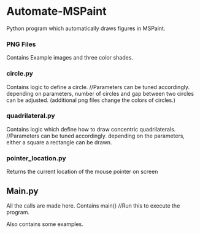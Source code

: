 # Automate-MSPaint
Python program which automatically draws figures in MSPaint.

### PNG Files
Contains Example images and three color shades.

### circle.py
Contains logic to define a circle. 
 //Parameters can be tuned accordingly.
 depending on parameters, number of circles and gap between two circles can be adjusted.
(additional png files change the colors of circles.)

### quadrilateral.py
Contains logic which define how to draw concentric quadrilaterals.
//Parameters can be tuned accordingly. 
depending on the parameters, either a square a rectangle can be drawn.

### pointer_location.py
Returns the current location of the mouse pointer on screen

## Main.py
All the calls are made here. 
Contains main()
//Run this to execute the program.

Also contains some examples.
